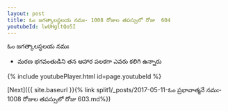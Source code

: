 ```yaml
---
layout: post
title: ఓం జగత్కాలస్ధలయ నమః- 1008 రోజుల తపస్సులో రోజు  604
youtubeId: lwUHgltQo5I
---
```

 
 
 ఓం జగత్కాలస్ధలయ నమః  
 
 -  మరణ భగవంతుడిని తన ఆహార పలకగా ఎవరు కలిగి ఉన్నారు 
 
  
 
  
 
 
 
 
 
 


{% include youtubePlayer.html id=page.youtubeId %}
 
[Next]({{ site.baseurl }}{% link  split1/_posts/2017-05-11-ఓం ప్రభావాత్మనే నమః- 1008 రోజుల తపస్సులో రోజు  603.md%})
 
